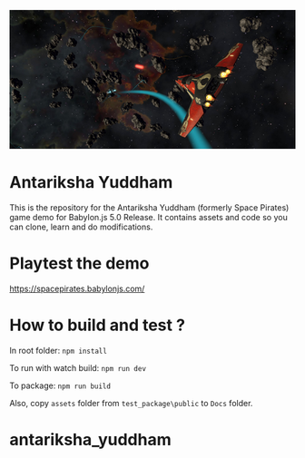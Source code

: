 ![Antariksha Yuddham](SpacePirates.jpg)

# Antariksha Yuddham

This is the repository for the Antariksha Yuddham (formerly Space Pirates) game demo for Babylon.js 5.0 Release.
It contains assets and code so you can clone, learn and do modifications.

# Playtest the demo

https://spacepirates.babylonjs.com/

# How to build and test ?

In root folder:
`npm install`

To run with watch build:
`npm run dev`

To package:
`npm run build`

Also, copy `assets` folder from `test_package\public` to `Docs` folder.


# antariksha_yuddham
